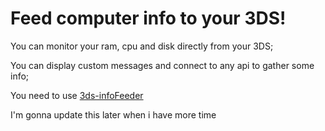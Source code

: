 # Feed computer info to your 3DS!

You can monitor your ram, cpu and disk directly from your 3DS;

You can display custom messages and connect to any api to gather some info;

You need to use [3ds-infoFeeder](https://github.com/710lucas/3DS-InfoFeeder) 

I'm gonna update this later when i have more time
